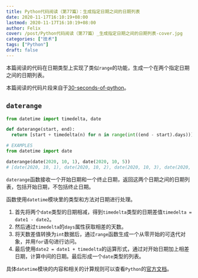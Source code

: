 ```yaml
---
title: Python代码阅读（第77篇）：生成指定日期之间的日期列表
date: 2020-11-17T16:10:19+08:00
lastmod: 2020-11-17T16:10:19+08:00
author: Felix
cover: /post/Python代码阅读（第77篇）_生成指定日期之间的日期列表-cover.jpg
categories: ["技术"]
tags: ["Python"]
draft: false
---
```


本篇阅读的代码在日期类型上实现了类似`range`的功能，生成一个在两个指定日期之间的日期列表。

本篇阅读的代码片段来自于[30-seconds-of-python](https://github.com/30-seconds/30-seconds-of-python)。

<!--more-->

## `daterange`

```python
from datetime import timedelta, date

def daterange(start, end):
  return [start + timedelta(n) for n in range(int((end - start).days))]

# EXAMPLES
from datetime import date

daterange(date(2020, 10, 1), date(2020, 10, 5)) 
# [date(2020, 10, 1), date(2020, 10, 2), date(2020, 10, 3), date(2020, 10, 4)]
```

`daterange`函数接收一个开始日期和一个终止日期，返回这两个日期之间的日期列表，包括开始日期，不包括终止日期。

函数使用`datetime`模块里的类型和方法对日期进行处理。
1. 首先将两个`date`类型的日期相减，得到`timedelta`类型的日期差值`timedelta = date1 - date2`。
2. 然后通过`timedelta`的`days`属性获取相差的天数。
3. 将天数差值转换为`int`数据后，通过`range`函数生成一个从零开始的可迭代对象，并用`for`语句进行访问。
4. 最后使用`date2 = date1 + timedelta`的运算形式，通过对开始日期加上相差日期，计算中间的日期。最后形成一个`date`类型的列表。

具体`datetime`模块的内容和相关的计算规则可以查看`Python`的[官方文档](https://docs.python.org/zh-cn/3/library/datetime.html)。
